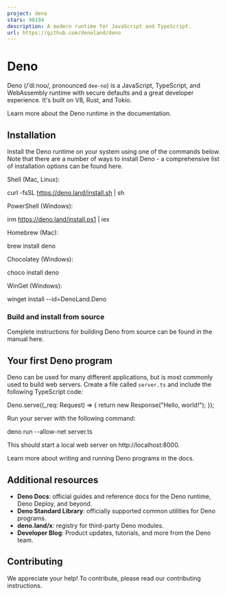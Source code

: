 ```yaml
---
project: deno
stars: 98194
description: A modern runtime for JavaScript and TypeScript.
url: https://github.com/denoland/deno
---
```


Deno
====

Deno (/ˈdiːnoʊ/, pronounced `dee-no`) is a JavaScript, TypeScript, and WebAssembly runtime with secure defaults and a great developer experience. It's built on V8, Rust, and Tokio.

Learn more about the Deno runtime in the documentation.

Installation
------------

Install the Deno runtime on your system using one of the commands below. Note that there are a number of ways to install Deno - a comprehensive list of installation options can be found here.

Shell (Mac, Linux):

curl -fsSL https://deno.land/install.sh | sh

PowerShell (Windows):

irm https://deno.land/install.ps1 | iex

Homebrew (Mac):

brew install deno

Chocolatey (Windows):

choco install deno

WinGet (Windows):

winget install \--id\=DenoLand.Deno

### Build and install from source

Complete instructions for building Deno from source can be found in the manual here.

Your first Deno program
-----------------------

Deno can be used for many different applications, but is most commonly used to build web servers. Create a file called `server.ts` and include the following TypeScript code:

Deno.serve((\_req: Request) \=> {
  return new Response("Hello, world!");
});

Run your server with the following command:

deno run --allow-net server.ts

This should start a local web server on http://localhost:8000.

Learn more about writing and running Deno programs in the docs.

Additional resources
--------------------

-   **Deno Docs**: official guides and reference docs for the Deno runtime, Deno Deploy, and beyond.
-   **Deno Standard Library**: officially supported common utilities for Deno programs.
-   **deno.land/x**: registry for third-party Deno modules.
-   **Developer Blog**: Product updates, tutorials, and more from the Deno team.

Contributing
------------

We appreciate your help! To contribute, please read our contributing instructions.
